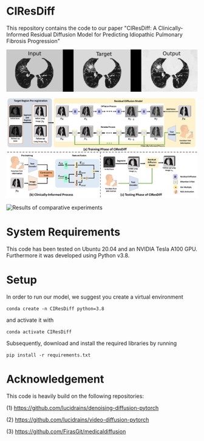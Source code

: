 # CIResDiff

This repository contains the code to our paper "CIResDiff: A Clinically-Informed Residual Diffusion Model for Predicting Idiopathic Pulmonary Fibrosis Progression"

![Generated Samples by our CIResDiff](assets/sample.gif)

![Overview of our CIResDiff](assets/fig_framework.png)

![Results of comparative experiments](assets/result.png)


# System Requirements
This code has been tested on Ubuntu 20.04 and an NVIDIA Tesla A100 GPU. Furthermore it was developed using Python v3.8. 


# Setup
In order to run our model, we suggest you create a virtual environment 
```
conda create -n CIResDiff python=3.8
``` 
and activate it with 
```
conda activate CIResDiff
```
Subsequently, download and install the required libraries by running 
```
pip install -r requirements.txt
```




# Acknowledgement
This code is heavily build on the following repositories:

(1) https://github.com/lucidrains/denoising-diffusion-pytorch

(2) https://github.com/lucidrains/video-diffusion-pytorch

(3) https://github.com/FirasGit/medicaldiffusion